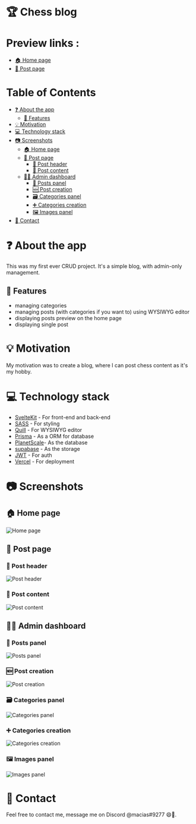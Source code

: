 # 🏆 Chess blog

# Preview links :
- [🏠 Home page](https://blog-propiesek.vercel.app/)
- [📝 Post page](https://blog-propiesek.vercel.app/ding-vs-nepomniachtchi---game-1)

# Table of Contents

- [❓ About the app](#❓-about-the-app)
  - [🚀 Features](#🚀-features)
- [💡 Motivation](#💡-motivation)
- [💻 Technology stack](#💻-technology-stack)
- [📷 Screenshots](#📷-screenshots)
  - [🏠 Home page](#🏠-home-page)
  - [📝 Post page](#📝-post-page)
    - [🧾 Post header](#🧾-post-header)
    - [📄 Post content](#📄-post-content)
  - [👨‍💼 Admin dashboard](#👨‍💼-admin-dashboard)
    - [📝 Posts panel](#📝-posts-panel)
    - [🆕 Post creation](#🆕-post-creation)
    - [🗃️ Categories panel](#🗃️-categories-panel)
    - [➕ Categories creation](#➕-categories-creation)
    - [🖼️ Images panel](#🖼️-images-panel)
- [📧 Contact](#📧-contact)


# ❓ About the app
This was my first ever CRUD project. It's a simple blog, with admin-only management.

## 🚀 Features
- managing categories
- managing posts (with categories if you want to) using WYSIWYG editor
- displaying posts preview on the home page
- displaying single post

# 💡 Motivation
My motivation was to create a blog, where I can post chess content as it's my hobby.

# 💻 Technology stack

- [SvelteKit](https://kit.svelte.dev/) - For front-end and back-end
- [SASS](https://sass-lang.com/) - For styling
- [Quill](https://quilljs.com/) - For WYSIWYG editor
- [Prisma](https://www.prisma.io/) - As a ORM for database
- [PlanetScale](https://planetscale.com/)- As the database
- [supabase](https://supabase.com/) - As the storage
- [JWT](https://jwt.io/) - For auth
- [Vercel](https://vercel.com/) - For deployment

# 📷 Screenshots

## 🏠 Home page
![Home page](documentation_imgs/home.png)

## 📝 Post page

### 🧾 Post header
![Post header](documentation_imgs/post-header.png)

### 📄 Post content
![Post content](documentation_imgs/post-content.png)

## 👨‍💼 Admin dashboard

### 📝 Posts panel
![Posts panel](documentation_imgs/posts-panel.png)

### 🆕 Post creation
![Post creation](documentation_imgs/post-creation.png)

### 🗃️ Categories panel
![Categories panel](documentation_imgs/categories-panel.png)

### ➕ Categories creation
![Categories creation](documentation_imgs/category-creation.png)

### 🖼️ Images panel
![Images panel](documentation_imgs/images-panel.png)


# 📧 Contact
Feel free to contact me, message me on Discord @macias#9277 😄🙏.